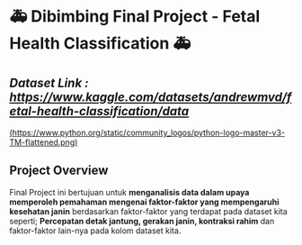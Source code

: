 # 🚑 Dibimbing Final Project - Fetal Health Classification 🚑

## *Dataset Link : https://www.kaggle.com/datasets/andrewmvd/fetal-health-classification/data*

[(https://www.python.org/static/community_logos/python-logo-master-v3-TM-flattened.png)](https://www.python.org/static/community_logos/python-logo-master-v3-TM-flattened.png)

## Project Overview
Final Project ini bertujuan untuk **menganalisis data dalam upaya memperoleh pemahaman mengenai faktor-faktor yang mempengaruhi kesehatan janin** berdasarkan faktor-faktor yang terdapat pada dataset kita seperti; **Percepatan detak jantung, gerakan janin, kontraksi rahim** dan faktor-faktor lain-nya pada kolom dataset kita.
